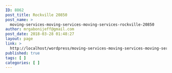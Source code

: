 ```yaml
---
ID: 8862
post_title: Rockville 20850
post_name: >
  moving-services-moving-services-moving-services-rockville-20850
author: mrgabonijeff@gmail.com
post_date: 2018-03-28 01:48:27
layout: page
link: >
  http://localhost/wordpress/moving-services-moving-services-moving-services-rockville-20850/
published: true
tags: [ ]
categories: [ ]
---
```

